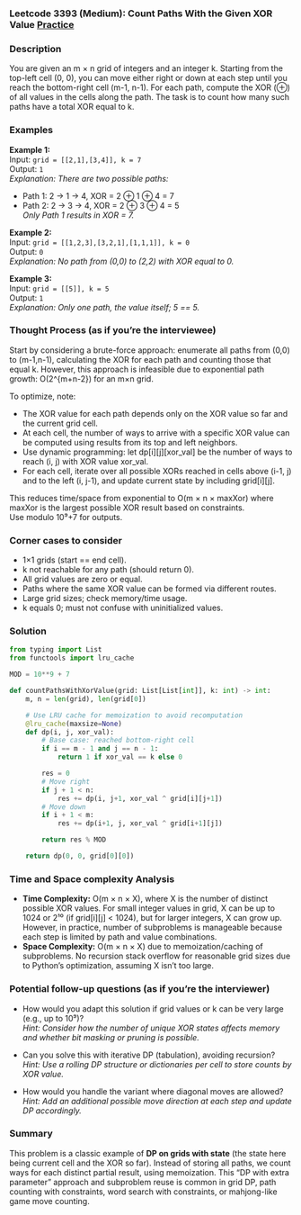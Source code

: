 ### Leetcode 3393 (Medium): Count Paths With the Given XOR Value [Practice](https://leetcode.com/problems/count-paths-with-the-given-xor-value)

### Description  
You are given an m × n grid of integers and an integer k. Starting from the top-left cell (0, 0), you can move either right or down at each step until you reach the bottom-right cell (m-1, n-1). For each path, compute the XOR (⊕) of all values in the cells along the path. The task is to count how many such paths have a total XOR equal to k.

### Examples  

**Example 1:**  
Input: `grid = [[2,1],[3,4]], k = 7`  
Output: `1`  
*Explanation: There are two possible paths:*  
- Path 1: 2 → 1 → 4, XOR = 2 ⊕ 1 ⊕ 4 = 7  
- Path 2: 2 → 3 → 4, XOR = 2 ⊕ 3 ⊕ 4 = 5  
*Only Path 1 results in XOR = 7.*

**Example 2:**  
Input: `grid = [[1,2,3],[3,2,1],[1,1,1]], k = 0`  
Output: `0`  
*Explanation: No path from (0,0) to (2,2) with XOR equal to 0.*

**Example 3:**  
Input: `grid = [[5]], k = 5`  
Output: `1`  
*Explanation: Only one path, the value itself; 5 == 5.*

### Thought Process (as if you’re the interviewee)  
Start by considering a brute-force approach: enumerate all paths from (0,0) to (m-1,n-1), calculating the XOR for each path and counting those that equal k. However, this approach is infeasible due to exponential path growth: O(2^{m+n-2}) for an m×n grid.

To optimize, note:
- The XOR value for each path depends only on the XOR value so far and the current grid cell.
- At each cell, the number of ways to arrive with a specific XOR value can be computed using results from its top and left neighbors.
- Use dynamic programming: let dp[i][j][xor_val] be the number of ways to reach (i, j) with XOR value xor_val.
- For each cell, iterate over all possible XORs reached in cells above (i-1, j) and to the left (i, j-1), and update current state by including grid[i][j].

This reduces time/space from exponential to O(m × n × maxXor) where maxXor is the largest possible XOR result based on constraints.  
Use modulo 10⁹+7 for outputs.

### Corner cases to consider  
- 1×1 grids (start == end cell).
- k not reachable for any path (should return 0).
- All grid values are zero or equal.
- Paths where the same XOR value can be formed via different routes.
- Large grid sizes; check memory/time usage.
- k equals 0; must not confuse with uninitialized values.

### Solution

```python
from typing import List
from functools import lru_cache

MOD = 10**9 + 7

def countPathsWithXorValue(grid: List[List[int]], k: int) -> int:
    m, n = len(grid), len(grid[0])

    # Use LRU cache for memoization to avoid recomputation
    @lru_cache(maxsize=None)
    def dp(i, j, xor_val):
        # Base case: reached bottom-right cell
        if i == m - 1 and j == n - 1:
            return 1 if xor_val == k else 0

        res = 0
        # Move right
        if j + 1 < n:
            res += dp(i, j+1, xor_val ^ grid[i][j+1])
        # Move down
        if i + 1 < m:
            res += dp(i+1, j, xor_val ^ grid[i+1][j])

        return res % MOD

    return dp(0, 0, grid[0][0])
```

### Time and Space complexity Analysis  

- **Time Complexity:** O(m × n × X), where X is the number of distinct possible XOR values. For small integer values in grid, X can be up to 1024 or 2¹⁰ (if grid[i][j] < 1024), but for larger integers, X can grow up. However, in practice, number of subproblems is manageable because each step is limited by path and value combinations.
- **Space Complexity:** O(m × n × X) due to memoization/caching of subproblems. No recursion stack overflow for reasonable grid sizes due to Python’s optimization, assuming X isn’t too large.

### Potential follow-up questions (as if you’re the interviewer)  

- How would you adapt this solution if grid values or k can be very large (e.g., up to 10⁹)?  
  *Hint: Consider how the number of unique XOR states affects memory and whether bit masking or pruning is possible.*

- Can you solve this with iterative DP (tabulation), avoiding recursion?  
  *Hint: Use a rolling DP structure or dictionaries per cell to store counts by XOR value.*

- How would you handle the variant where diagonal moves are allowed?  
  *Hint: Add an additional possible move direction at each step and update DP accordingly.*

### Summary
This problem is a classic example of **DP on grids with state** (the state here being current cell and the XOR so far). Instead of storing all paths, we count ways for each distinct partial result, using memoization. This “DP with extra parameter” approach and subproblem reuse is common in grid DP, path counting with constraints, word search with constraints, or mahjong-like game move counting.